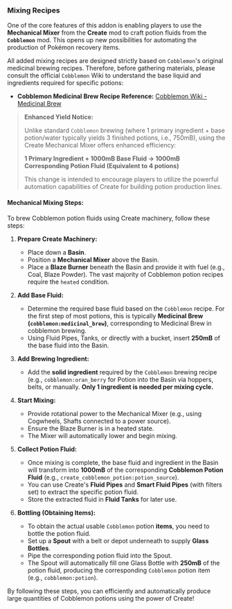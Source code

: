 ### Mixing Recipes

One of the core features of this addon is enabling players to use the **Mechanical Mixer** from the **Create** mod to craft potion fluids from the **`Cobblemon`** mod. This opens up new possibilities for automating the production of Pokémon recovery items.

All added mixing recipes are designed strictly based on `Cobblemon`'s original medicinal brewing recipes. Therefore, before gathering materials, please consult the official `Cobblemon` Wiki to understand the base liquid and ingredients required for specific potions:

*   **Cobblemon Medicinal Brew Recipe Reference:** [Cobblemon Wiki - Medicinal Brew](https://wiki.cobblemon.com/index.php/Medicinal_Brew)

> **Enhanced Yield Notice:**
>
> Unlike standard `Cobblemon` brewing (where 1 primary ingredient + base potion/water typically yields 3 finished potions, i.e., 750mB), using the Create Mechanical Mixer offers enhanced efficiency:
>
> **1 Primary Ingredient + 1000mB Base Fluid → 1000mB Corresponding Potion Fluid (Equivalent to 4 potions)**
>
> This change is intended to encourage players to utilize the powerful automation capabilities of Create for building potion production lines.

#### Mechanical Mixing Steps:

To brew Cobblemon potion fluids using Create machinery, follow these steps:

1.  **Prepare Create Machinery:**
    *   Place down a **Basin**.
    *   Position a **Mechanical Mixer** above the Basin.
    *   Place a **Blaze Burner** beneath the Basin and provide it with fuel (e.g., Coal, Blaze Powder). The vast majority of Cobblemon potion recipes require the `heated` condition.

2.  **Add Base Fluid:**
    *   Determine the required base fluid based on the `Cobblemon` recipe. For the first step of most potions, this is typically **Medicinal Brew (`cobblemon:medicinal_brew`)**, corresponding to Medicinal Brew in cobblemon brewing.
    *   Using Fluid Pipes, Tanks, or directly with a bucket, insert **250mB** of the base fluid into the Basin.

3.  **Add Brewing Ingredient:**
    *   Add the **solid ingredient** required by the `Cobblemon` brewing recipe (e.g., `cobblemon:oran_berry` for Potion into the Basin via hoppers, belts, or manually. **Only 1 ingredient is needed per mixing cycle.**

4.  **Start Mixing:**
    *   Provide rotational power to the Mechanical Mixer (e.g., using Cogwheels, Shafts connected to a power source).
    *   Ensure the Blaze Burner is in a heated state.
    *   The Mixer will automatically lower and begin mixing.

5.  **Collect Potion Fluid:**
    *   Once mixing is complete, the base fluid and ingredient in the Basin will transform into **1000mB** of the corresponding **Cobblemon Potion Fluid** (e.g., `create_cobblemon_potion:potion_source`).
    *   You can use Create's **Fluid Pipes** and **Smart Fluid Pipes** (with filters set) to extract the specific potion fluid.
    *   Store the extracted fluid in **Fluid Tanks** for later use.

6.  **Bottling (Obtaining Items):**
    *   To obtain the actual usable `Cobblemon` potion **items**, you need to bottle the potion fluid.
    *   Set up a **Spout** with a belt or depot underneath to supply **Glass Bottles**.
    *   Pipe the corresponding potion fluid into the Spout.
    *   The Spout will automatically fill one Glass Bottle with **250mB** of the potion fluid, producing the corresponding `Cobblemon` potion item (e.g., `cobblemon:potion`).

By following these steps, you can efficiently and automatically produce large quantities of Cobblemon potions using the power of Create!
